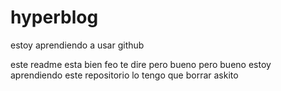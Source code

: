 # hyperblog
estoy aprendiendo a usar github 

este readme esta bien feo te dire pero bueno 
pero bueno estoy aprendiendo 
este repositorio lo tengo que borrar askito
